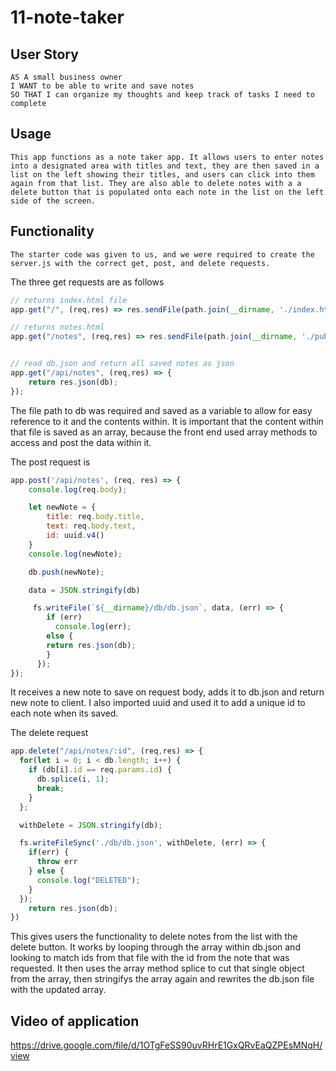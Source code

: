 # 11-note-taker

## User Story

```
AS A small business owner
I WANT to be able to write and save notes
SO THAT I can organize my thoughts and keep track of tasks I need to complete
```

## Usage

```
This app functions as a note taker app. It allows users to enter notes into a designated area with titles and text, they are then saved in a list on the left showing their titles, and users can click into them again from that list. They are also able to delete notes with a a delete button that is populated onto each note in the list on the left side of the screen.
```

## Functionality 

```
The starter code was given to us, and we were required to create the server.js with the correct get, post, and delete requests.
```
The three get requests are as follows 

```javascript
// returns index.html file
app.get("/", (req,res) => res.sendFile(path.join(__dirname, './index.html')));

// returns notes.html
app.get("/notes", (req,res) => res.sendFile(path.join(__dirname, './public/notes.html')));


// read db.json and return all saved notes as json
app.get("/api/notes", (req,res) => {
    return res.json(db);
});
```
The file path to db was required and saved as a variable to allow for easy reference to it and the contents within. It is important that the content within that file is saved as an array, because the front end used array methods to access and post the data within it. 

The post request is

```javascript
app.post('/api/notes', (req, res) => { 
    console.log(req.body);

    let newNote = {
        title: req.body.title,
        text: req.body.text,
        id: uuid.v4()
    }
    console.log(newNote);

    db.push(newNote);

    data = JSON.stringify(db)

     fs.writeFile(`${__dirname}/db/db.json`, data, (err) => {
        if (err)
          console.log(err);
        else {
        return res.json(db);
        }
      });
});
```
It receives a new note to save on request body, adds it to db.json and return new note to client. I also imported uuid and used it to add a unique id to each note when its saved.

The delete request 

```javascript
app.delete("/api/notes/:id", (req,res) => {
  for(let i = 0; i < db.length; i++) {
    if (db[i].id == req.params.id) {
      db.splice(i, 1);
      break;
    }
  };

  withDelete = JSON.stringify(db);

  fs.writeFileSync('./db/db.json', withDelete, (err) => {
    if(err) {
      throw err
    } else {
      console.log("DELETED");
    }
  });
    return res.json(db);
})

```

This gives users the functionality to delete notes from the list with the delete button. It works by looping through the array within db.json and looking to match ids from that file with the id from the note that was requested. It then uses the array method splice to cut that single object from the array, then stringifys the array again and rewrites the db.json file with the updated array. 

## Video of application
https://drive.google.com/file/d/1OTgFeSS90uvRHrE1GxQRvEaQZPEsMNqH/view